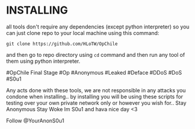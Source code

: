 # INSTALLING
all tools don't require any dependencies (except python interpreter) so you can just clone repo to your local machine using this command:
```
git clone https://github.com/HLoTW/OpChile
```
and then go to repo directory using `cd` command and then run any tool of them using python interpreter.


#OpChile Final Stage 
#Op #Anonymous #Leaked #Deface #DDoS #DoS #S0u1 

Any acts done with these tools, we are not responsible in any attacks you condone when installing.. by installing you will be using these scripts for testing over your own private network only or however you wish for..
Stay Anonymous
Stay Woke
Im S0u1 and hava nice day <3

Follow @YourAnonS0u1
